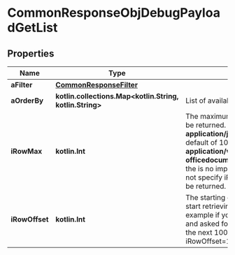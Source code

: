 
# CommonResponseObjDebugPayloadGetList

## Properties
| Name | Type | Description | Notes |
| ------------ | ------------- | ------------- | ------------- |
| **aFilter** | [**CommonResponseFilter**](CommonResponseFilter.md) |  |  |
| **aOrderBy** | **kotlin.collections.Map&lt;kotlin.String, kotlin.String&gt;** | List of available values for *eOrderBy* |  |
| **iRowMax** | **kotlin.Int** | The maximum numbers of results to be returned.  When the content-type is **application/json** there is an implicit default of 10 000.  When it&#39;s **application/vnd.openxmlformats-officedocument.spreadsheetml.sheet** the is no implicit default so if you do not specify iRowMax, all records will be returned. |  |
| **iRowOffset** | **kotlin.Int** | The starting element from where to start retrieving the results. For example if you started at iRowOffset&#x3D;0 and asked for iRowMax&#x3D;100, to get the next 100 results, you could specify iRowOffset&#x3D;100&amp;iRowMax&#x3D;100, |  |



